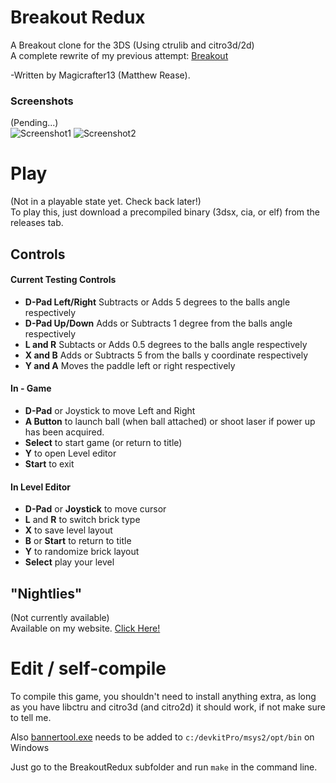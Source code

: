 # Breakout Redux
A Breakout clone for the 3DS (Using ctrulib and citro3d/2d)  
A complete rewrite of my previous attempt: [Breakout](https://github.com/Magicrafter13/Breakout)

-Written by Magicrafter13 (Matthew Rease).

### Screenshots

(Pending...)  
![Screenshot1](/BreakoutLeft.png) ![Screenshot2](/BreakoutRight.png)


# Play

(Not in a playable state yet. Check back later!)  
To play this, just download a precompiled binary (3dsx, cia, or elf) from the releases tab.

## Controls

#### Current Testing Controls ####  
* __D-Pad Left/Right__ Subtracts or Adds 5 degrees to the balls angle respectively
* __D-Pad Up/Down__ Adds or Subtracts 1 degree from the balls angle respectively
* __L and R__ Subtacts or Adds 0.5 degrees to the balls angle respectively
* __X and B__ Adds or Subtracts 5 from the balls y coordinate respectively
* __Y and A__ Moves the paddle left or right respectively

#### In - Game ####  
* __D-Pad__ or Joystick to move Left and Right
* __A Button__ to launch ball (when ball attached) or shoot laser if power up has been acquired.
* __Select__ to start game (or return to title)
* __Y__ to open Level editor
* __Start__ to exit

#### In Level Editor ####  
* __D-Pad__ or __Joystick__ to move cursor
* __L__ and __R__ to switch brick type
* __X__ to save level layout
* __B__ or __Start__ to return to title
* __Y__ to randomize brick layout
* __Select__ play your level

## "Nightlies"  
(Not currently available)  
Available on my website. [Click Here!](http://oldforgeinn.ddns.net/Games/?game=Breakout#download)

# Edit / self-compile  
To compile this game, you shouldn't need to install anything extra, as long as you have libctru and citro3d (and citro2d) it should work, if not make sure to tell me.  

Also [bannertool.exe](https://github.com/Steveice10/bannertool/releases) needs to be added to `c:/devkitPro/msys2/opt/bin` on Windows

Just go to the BreakoutRedux subfolder and run `make` in the command line.  
